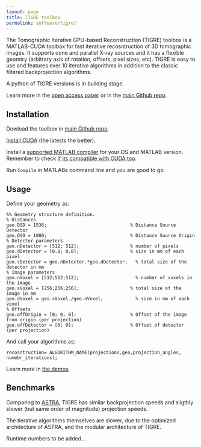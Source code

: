 ```yaml
---
layout: page
title: TIGRE toolbox
permalink: software/tigre/
---
```


The Tomographic Iterative GPU-based Reconstruction (TIGRE) toolbox is a MATLAB-CUDA toolbox for fast iterative recosntruction of 3D tomographic images. It supports cone and parallel X-ray sources and it has a flexible geomtry (arbitrary axis of rotation, offsets, pixel sizes, etc). TIGRE is easy to use and features over 10 iterative algorithms in addition to the classic filtered backprojection algorithms. 

A python of TIGRE versions is in building stage.

Learn more in the [open access paper](http://iopscience.iop.org/article/10.1088/2057-1976/2/5/055010) or in the [main Github repo](https://github.com/CERN/TIGRE).

## Installation

Dowload the toolbox in [main Github repo](https://github.com/CERN/TIGRE). 

[Install CUDA](https://developer.nvidia.com/cuda-downloads) (the latests the better).

Install a [supported MATLAB compiler](https://uk.mathworks.com/support/sysreq/previous_releases.html) for your OS and MATLAB version.
Remember to check [if its compatible with CUDA too](http://docs.nvidia.com/cuda/cuda-compiler-driver-nvcc/index.html#supported-host-compilers).

Run `Compile` in MATLABs command line and you are good to go.

## Usage

Define your geometry as: 

```
%% Geometry structure definition.	 
% Distances	 
geo.DSD = 1536;	                              % Distance Source Detector
geo.DSO = 1000;	                              % Distance Source Origin
% Detector parameters	 
geo.nDetector = [512; 512];	                  % number of pixels
geo.dDetector = [0.8; 0.8];	                  % size in mm of each pixel
geo.sDetector = geo.nDetector.*geo.dDetector;	% total size of the detector in mm
% Image parameters	 
geo.nVoxel = [512;512;512];                 	% number of voxels in the image
geo.sVoxel = [256;256;256];	                  % total size of the image in mm
geo.dVoxel = geo.sVoxel./geo.nVoxel;	        % size in mm of each voxel
% Offsets	 
geo.offOrigin = [0; 0; 0];	                  % Offset of the image from origin (per projection)         
geo.offDetector = [0; 0];                     % Offset of detector (per projection)
```

And call your algorithms as:

```
recosntruction= ALGORITHM_NAME(projections,geo,projection_angles, numebr_iterations);
```

Learn more in [the demos](https://github.com/CERN/TIGRE/tree/master/MATLAB/Demos). 

## Benchmarks

Comparing to [ASTRA](https://tomopedia.github.io/software/astra/), TIGRE has similar backprojection speeds and sligthly slower (but same order of magnitude) projection speeds. 

The tierative algorithms themselves are slower, due to the optimized architecture of ASTRA, and the modular architecture of TIGRE. 

Runtime numbers to be added...
